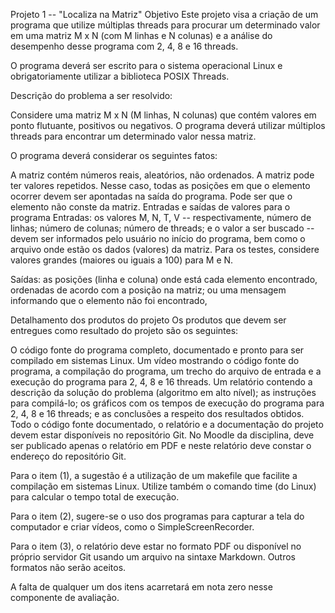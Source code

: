 Projeto 1 -- "Localiza na Matriz"
Objetivo
Este projeto visa a criação de um programa que utilize múltiplas threads para procurar um determinado valor em uma matriz M x N (com M linhas e N colunas) e a análise do desempenho desse programa com 2, 4, 8 e 16 threads.

O programa deverá ser escrito para o sistema operacional Linux e obrigatoriamente utilizar a biblioteca POSIX Threads.

Descrição do problema a ser resolvido:

Considere uma matriz M x N (M linhas, N colunas) que contém valores em ponto flutuante, positivos ou negativos. O programa deverá utilizar múltiplos threads para encontrar um determinado valor nessa matriz.

O programa deverá considerar os seguintes fatos:

A matriz contém números reais, aleatórios, não ordenados.
A matriz pode ter valores repetidos. Nesse caso, todas as posições em que o elemento ocorrer devem ser apontadas na saída do programa.
Pode ser que o elemento não conste da matriz.
Entradas e saídas de valores para o programa
Entradas: os valores M, N, T, V -- respectivamente, número de linhas; número de colunas; número de threads; e o valor a ser buscado -- devem ser informados pelo usuário no início do programa, bem como o arquivo onde estão os dados (valores) da matriz. Para os testes, considere valores grandes (maiores ou iguais a 100) para M e N.

Saídas: as posições (linha e coluna) onde está cada elemento encontrado, ordenadas de acordo com a posição na matriz; ou uma mensagem informando que o elemento não foi encontrado,

Detalhamento dos produtos do projeto
Os produtos que devem ser entregues como resultado do projeto são os seguintes:

O código fonte do programa completo, documentado e pronto para ser compilado em sistemas Linux.
Um vídeo mostrando o código fonte do programa, a compilação do programa, um trecho do arquivo de entrada e a execução do programa para 2, 4, 8 e 16 threads.
Um relatório contendo a descrição da solução do problema (algoritmo em alto nível); as instruções para compilá-lo; os gráficos com os tempos de execução do programa para 2, 4, 8 e 16 threads; e as conclusões a respeito dos resultados obtidos.
Todo o código fonte documentado, o relatório e a documentação do projeto devem estar disponíveis no repositório Git. No Moodle da disciplina, deve ser publicado apenas o relatório em PDF e neste relatório deve constar o endereço do repositório Git.

Para o item (1), a sugestão é a utilização de um makefile que facilite a compilação em sistemas Linux. Utilize também o comando time (do Linux) para calcular o tempo total de execução.

Para o item (2), sugere-se o uso dos programas para capturar a tela do computador e criar vídeos, como o SimpleScreenRecorder.

Para o item (3), o relatório deve estar no formato PDF ou disponível no próprio servidor Git usando um arquivo na sintaxe Markdown. Outros formatos não serão aceitos.

A falta de qualquer um dos itens acarretará em nota zero nesse componente de avaliação.
